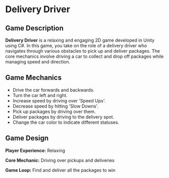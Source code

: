 


# Delivery Driver

## Game Description

**Delivery Driver** is a relaxing and engaging 2D game developed in Unity using C#. In this game, you take on the role of a delivery driver who navigates through various obstacles to pick up and deliver packages. The core mechanics involve driving a car to collect and drop off packages while managing speed and direction.

## Game Mechanics

- Drive the car forwards and backwards.
- Turn the car left and right.
- Increase speed by driving over 'Speed Ups'.
- Decrease speed by hitting 'Slow Downs'.
- Pick up packages by driving over them.
- Deliver packages by driving to the delivery spot.
- Change the car color to indicate different statuses.

## Game Design

**Player Experience:** Relaxing

**Core Mechanic:** Driving over pickups and deliveries

**Game Loop:** Find and deliver all the packages to win




